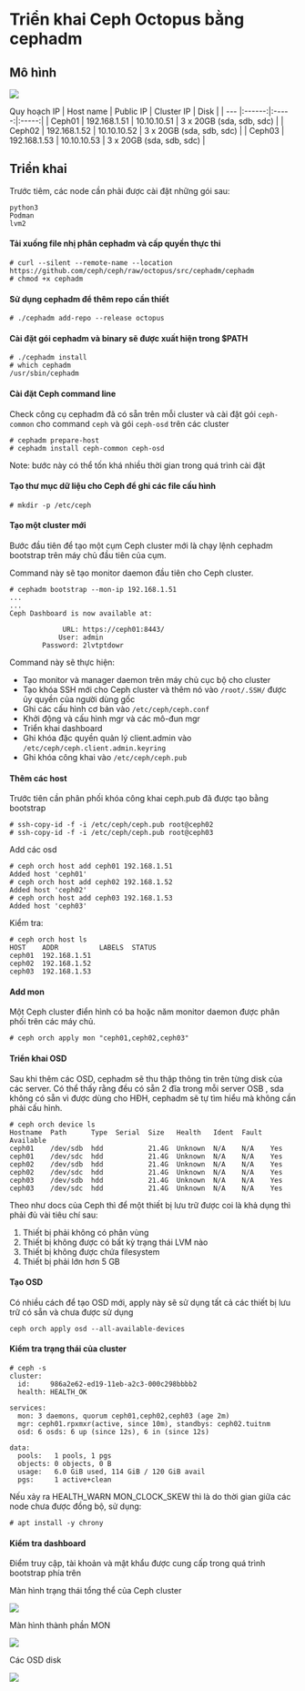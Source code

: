 # Triển khai Ceph Octopus bằng cephadm
## Mô hình

![](https://github.com/huynp1999/huynp/blob/master/pic/storage/ceph7.PNG)

Quy hoạch IP
|  Host name | Public IP | Cluster IP | Disk |
| --- |:------:|:-----:|:-----:|
|  Ceph01   |  192.168.1.51    | 10.10.10.51 | 3 x 20GB (sda, sdb, sdc) |
|  Ceph02   |   192.168.1.52   | 10.10.10.52 | 3 x 20GB (sda, sdb, sdc) |
|  Ceph03   |   192.168.1.53   | 10.10.10.53 | 3 x 20GB (sda, sdb, sdc) |


## Triển khai
Trước tiêm, các node cần phải được cài đặt những gói sau:
    
    python3
    Podman
    lvm2

#### Tải xuống file nhị phân cephadm và cấp quyền thực thi

    # curl --silent --remote-name --location https://github.com/ceph/ceph/raw/octopus/src/cephadm/cephadm
    # chmod +x cephadm

#### Sử dụng cephadm để thêm repo cần thiết

    # ./cephadm add-repo --release octopus

#### Cài đặt gói cephadm và binary sẽ được xuất hiện trong $PATH 
    
    # ./cephadm install
    # which cephadm
    /usr/sbin/cephadm
    
#### Cài đặt Ceph command line
Check công cụ cephadm đã có sẵn trên mỗi cluster và cài đặt gói `ceph-common` cho command `ceph` và gói `ceph-osd` trên các cluster

    # cephadm prepare-host
    # cephadm install ceph-common ceph-osd

Note: bước này có thể tốn khá nhiều thời gian trong quá trình cài đặt

#### Tạo thư mục dữ liệu cho Ceph để ghi các file cấu hình

    # mkdir -p /etc/ceph
    
#### Tạo một cluster mới
Bước đầu tiên để tạo một cụm Ceph cluster mới là chạy lệnh cephadm bootstrap trên máy chủ đầu tiên của cụm.

Command này sẽ tạo monitor daemon đầu tiên cho Ceph cluster.

    # cephadm bootstrap --mon-ip 192.168.1.51
    ...
    ...
    Ceph Dashboard is now available at:

                 URL: https://ceph01:8443/
                User: admin
            Password: 2lvtptdowr

Command này sẽ thực hiện:

- Tạo monitor và manager daemon trên máy chủ cục bộ cho cluster
- Tạo khóa SSH mới cho Ceph cluster và thêm nó vào `/root/.SSH/` được ủy quyền của người dùng gốc
- Ghi các cấu hình cơ bản vào `/etc/ceph/ceph.conf`
- Khởi động và cấu hình mgr và các mô-đun mgr
- Triển khai dashboard
- Ghi khóa đặc quyền quản lý client.admin vào `/etc/ceph/ceph.client.admin.keyring`
- Ghi khóa công khai vào `/etc/ceph/ceph.pub`

#### Thêm các host
Trước tiên cần phân phối khóa công khai ceph.pub đã được tạo bằng bootstrap

    # ssh-copy-id -f -i /etc/ceph/ceph.pub root@ceph02
    # ssh-copy-id -f -i /etc/ceph/ceph.pub root@ceph03
 
Add các osd

    # ceph orch host add ceph01 192.168.1.51
    Added host 'ceph01'
    # ceph orch host add ceph02 192.168.1.52
    Added host 'ceph02'
    # ceph orch host add ceph03 192.168.1.53
    Added host 'ceph03'

Kiểm tra:

    # ceph orch host ls
    HOST    ADDR          LABELS  STATUS
    ceph01  192.168.1.51
    ceph02  192.168.1.52
    ceph03  192.168.1.53

#### Add mon
Một Ceph cluster điển hình có ba hoặc năm monitor daemon được phân phối trên các máy chủ.

    # ceph orch apply mon "ceph01,ceph02,ceph03"

#### Triển khai OSD
Sau khi thêm các OSD, cephadm sẽ thu thập thông tin trên từng disk của các server.
Có thể thấy rằng đều có sẵn 2 đĩa trong mỗi server OSB , sda không có sẵn vì được dùng cho HĐH, cephadm sẽ tự tìm hiểu mà không cần phải cấu hình.

    # ceph orch device ls
    Hostname  Path      Type  Serial  Size   Health   Ident  Fault  Available
    ceph01    /dev/sdb  hdd           21.4G  Unknown  N/A    N/A    Yes
    ceph01    /dev/sdc  hdd           21.4G  Unknown  N/A    N/A    Yes
    ceph02    /dev/sdb  hdd           21.4G  Unknown  N/A    N/A    Yes
    ceph02    /dev/sdc  hdd           21.4G  Unknown  N/A    N/A    Yes
    ceph03    /dev/sdb  hdd           21.4G  Unknown  N/A    N/A    Yes
    ceph03    /dev/sdc  hdd           21.4G  Unknown  N/A    N/A    Yes
    
Theo như docs của Ceph thì để một thiết bị lưu trữ được coi là khả dụng thì phải đủ vài tiêu chí sau:

1. Thiết bị phải không có phân vùng
2. Thiết bị không được có bất kỳ trạng thái LVM nào
3. Thiết bị không được chứa filesystem
4. Thiết bị phải lớn hơn 5 GB 

#### Tạo OSD
Có nhiều cách để tạo OSD mới, apply này sẽ sử dụng tất cả các thiết bị lưu trữ có sẵn và chưa được sử dụng

    ceph orch apply osd --all-available-devices
    
#### Kiểm tra trạng thái của cluster

    # ceph -s
    cluster:
      id:     986a2e62-ed19-11eb-a2c3-000c298bbbb2
      health: HEALTH_OK

    services:
      mon: 3 daemons, quorum ceph01,ceph02,ceph03 (age 2m)
      mgr: ceph01.rpxmxr(active, since 10m), standbys: ceph02.tuitnm
      osd: 6 osds: 6 up (since 12s), 6 in (since 12s)

    data:
      pools:   1 pools, 1 pgs
      objects: 0 objects, 0 B
      usage:   6.0 GiB used, 114 GiB / 120 GiB avail
      pgs:     1 active+clean

Nếu xảy ra HEALTH_WARN MON_CLOCK_SKEW thì là do thời gian giữa các node chưa được đồng bộ, sử dụng:

    # apt install -y chrony
    
#### Kiểm tra dashboard
Điểm truy cập, tài khoản và mật khẩu được cung cấp trong quá trình bootstrap phía trên

Màn hình trạng thái tổng thể của Ceph cluster

![](https://github.com/huynp1999/huynp/blob/master/pic/storage/ceph1.PNG)

Màn hình thành phần MON

![](https://github.com/huynp1999/huynp/blob/master/pic/storage/ceph2.PNG)

Các OSD disk

![](https://github.com/huynp1999/huynp/blob/master/pic/storage/ceph3.PNG)


